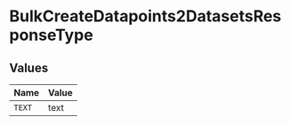 # BulkCreateDatapoints2DatasetsResponseType


## Values

| Name   | Value  |
| ------ | ------ |
| `TEXT` | text   |